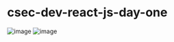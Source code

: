 # csec-dev-react-js-day-one
![image](https://github.com/user-attachments/assets/c262557c-e22c-455c-be8b-e336ec0e9fa0)
![image](https://github.com/user-attachments/assets/1665e3d4-c561-45f3-a3e1-8b9a8c1e8a99)

